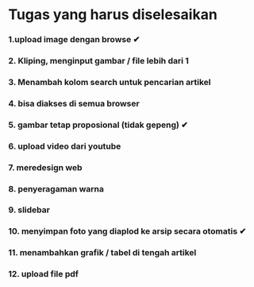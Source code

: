 
# Tugas yang harus diselesaikan

### 1.upload image dengan browse ✔
### 2. Kliping, menginput gambar / file lebih dari 1
### 3. Menambah kolom search untuk pencarian artikel
### 4. bisa diakses di semua browser
### 5. gambar tetap proposional (tidak gepeng) ✔
### 6. upload video dari youtube
### 7. meredesign web
### 8. penyeragaman warna
### 9. slidebar 
### 10. menyimpan foto yang diaplod ke arsip secara otomatis ✔
### 11. menambahkan grafik / tabel di tengah artikel 
### 12. upload file pdf
